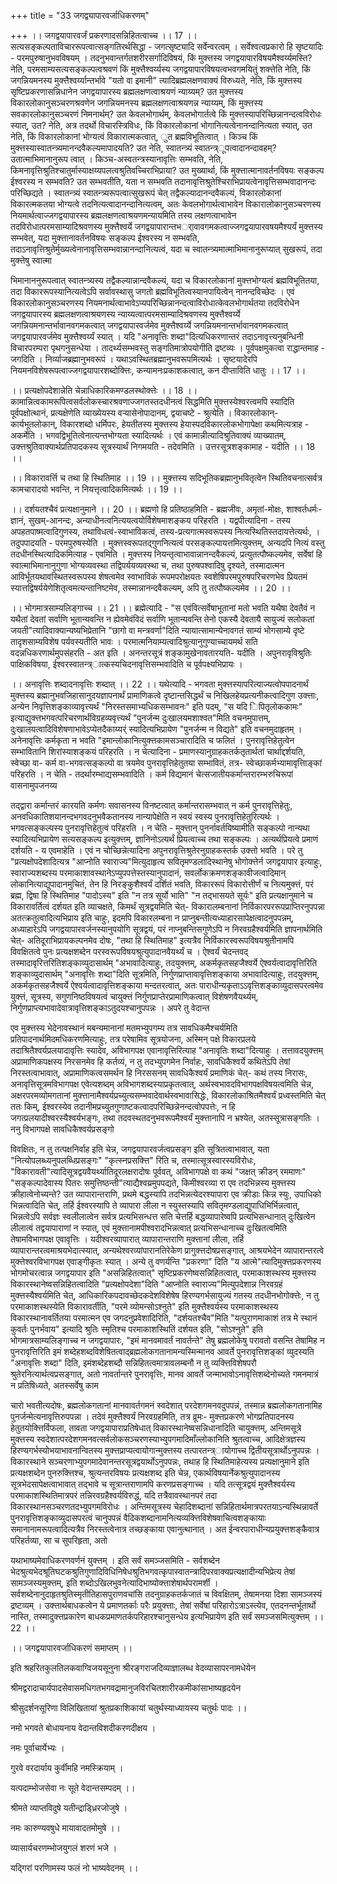 +++
title = "33 जगद्व्यापारवर्जाधिकरणम्"

+++
।। जगद्वयापारवर्जं प्रकरणादसन्निहितत्वाच्च ।। 17 ।। सत्यसङ्कल्पताविचाररूपत्वात्सङ्गतिरर्थसिद्धा - जगत्सृष्ट्यादि सर्वेन्वरत्वम् । सर्वेश्वत्वप्रकारो हि सृष्टयादिः - परमपुरुषानुभवविषयम् । तदनुभवान्तर्गतशरीरसर्गादिविषयं, किं मुक्त्तस्य जगद्वयापारविषयमैश्वर्य्यमस्ति? नेति, परमसाम्यसत्यसङ्कल्पत्वश्रवणं किं मुक्त्तैश्वर्य्यस्य जगद्वयापारविषयत्वभवगमयितुं शक्त्तेति नेति, किं जगन्नियमनस्य मुक्त्तैश्वर्य्यान्तर्भावे "यतो वा इमानी" त्यादिब्रह्मलक्षणवाक्यं विरुध्यते, नेति, किं मुक्त्तस्य सृष्टिप्रकरणासन्निधानेन जगद्वयापारस्य ब्रह्मलक्षणत्वाश्रयणं न्याय्यम्? उत मुक्त्तस्य विकारलोकानुसञ्चरणश्रवणेन जगन्नियमनस्य ब्रह्मलक्षणत्वाश्रयणन्न न्याय्यम्, किं मुक्त्तस्य सवकारलोकानुसञ्चरणं निमनार्थम्? उत केवलभोगार्थम्, केवलभोगार्तत्वे किं मुक्त्तस्यापरिच्छिन्नानन्दत्वविरोधः स्यात्, उत? नेति, अत्र तदर्थो विचारस्त्रिविधः, किं विकारलोकानां भोगानित्यत्वेनानन्दानित्यता स्यात्, उत नेति, किं विकारलोकानां भोग्यत्वं विकारात्मकत्वात्, ुत ब्रह्मविभूतित्वात् । किञ्च किं मुक्त्तस्यास्वातन्त्र्यमानन्दवैकल्यमापादयति? उत नेति, स्वातन्त्र्यं स्वातन्त्र्ूपत्वादानन्दावहम्? उतात्माभिमानानुरूप त्वात् । किञ्च-अस्वतन्त्रस्यानावृत्तिः सम्भवति, नेति, किमनावृत्तिश्रुतिश्चातुर्मास्याक्षय्यपलत्वश्रुतिवच्चिराभिप्राया? उत मुख्यार्था, किं मुक्त्तात्मानावर्तनविषयः सङ्कल्प ईश्वरस्य न सम्भवति? उत सम्भवतीति, यता न सम्भवति तदानावृत्तिश्रुतेश्चिराभिप्रायत्वेनावृत्तिसम्भवादानन्दः परिच्छिद्यते । स्वातन्त्र्यं स्वातन्त्र्यरूपत्वात्सुखरूपं चेत् तद्वैकल्यादानन्दवैकल्यं, विकारलोकानां विकारत्मकतया भोग्यत्वे तदनित्यत्वादानन्दानित्यत्वम्, अतः केवलभोगार्थत्वाभावेन विकारालोकानुसञ्चरणस्य नियमार्थत्वाज्जगद्वयापारस्य ब्रह्मलक्षणत्वाश्रयणमन्यायमिति तस्य लक्षणत्वाभावेन तदविरोधात्परमसाम्यादिश्रवणस्य मुक्त्तैश्वर्ये जगद्वयापारान्तभर्ावावगमकत्वाज्जगद्वयापारवषयमैश्यर्यं मुक्त्तस्य सम्भवेत्, यदा मुक्त्तानावर्तनविषयः सङ्कल्प ईश्वरस्य न सम्भवति, तदाऽनावृत्तिश्रुतेर्मुख्यत्वेनानावृत्तिसम्भवान्नानन्दानित्यत्वं, यदा च स्वातन्त्र्यमात्माभिमानानुरूप्यात् सुखरूपं, तदा मुक्त्तेषु स्वात्मा

भिमानाननुरूपत्वात् स्वातन्त्र्यस्य तद्वैकल्यान्नान्दवैकल्यं, यदा च विकारलोकानां मुक्त्तभोग्यत्वं ब्रह्मविभूतितया, तदा विकाररूपस्यानित्यत्वेऽपि सर्वावस्थासु जगतो ब्रह्मविभूतित्वस्यानपायित्वेन् नानन्दविच्छेदः । एवं विकारलोकानुसञ्चरणस्य नियमनार्थत्वाभावेऽप्यपरिच्छिन्नानन्दत्वाविरोधात्केवलभोगार्थतया तदविरोधेन जगद्वयापारस्य ब्रह्मलक्षणत्वाश्रयणस्य न्याय्यत्वात्परमसाम्यादिश्रवणस्य मुक्त्तैश्वर्य्ये जगन्नियमनान्तर्भावानवगमकत्वात् जगद्वयापारवर्जमेव मुक्त्तैश्वर्य्ये जगन्नियमनान्तर्भावानवगमकत्वात् जगद्वयापारवर्जमेव मुक्त्तैश्वर्य्यं स्यात् । यदि "अनावृत्तिः शब्दा"दित्यधिकरणान्तरं तदाऽनावृत्त्यनुबन्धिनी विचारपरम्परा पृथगनुसन्धेया । तादर्थ्यसम्भवस्तु सङ्गतिमात्रोपयोगीति द्रष्टव्यः । पूर्वपक्षमुकत्वा राद्धान्तमाह - जगदिति । निर्व्याजब्रह्मानुभवरूपं । यथाऽवस्थितब्रह्मानुभवरूपमित्यर्थः । सृष्टयादेरपि नियमनविशेषरूपत्वाज्जगद्वयापारशब्दोक्त्तिः, कन्यामनःप्रकाशकत्वात्, कन दीप्ताविति धातुः ।। 17 ।।

।। प्रत्यक्षोपदेशान्नेति चेन्नाधिकारिकमण्डलस्थोक्त्तेः ।। 18 ।। कामान्नित्वकामरूपित्वसर्वलोकस्चारश्रवणाज्जगतस्तदधीनत्वं सिद्धमिति मुक्त्तस्येश्वरत्वमपि स्यादिति पूर्वपक्षोत्थानं, प्रत्यक्षेणेति व्याख्येयस्य वऱ्यासेनोपादानम्, द्वयाचष्टे - श्रुत्येति । विकारलोकान्- कार्यभूतलोकान्, विकारशब्दो धर्मिपरः, हेयतीतस्य मुक्त्तस्य हेयास्पदविकारलोकभोगापेक्षा कथमित्यत्राह - अकर्मेति । भगवद्विभूतित्वेनात्यन्तभोग्यता स्यादित्यर्थः । एवं कामान्नीत्यादिश्रुतिवाक्यं व्याख्यातम्, उक्त्तश्रुतिवाक्यार्थप्रतिपादकस्य सूत्रस्यार्थं निगमयति - तदेवमिति । उत्तरसूत्रशङ्कामाह - यदीति ।। 18 ।।

।। विकारावर्त्ति च तथा हि स्थितिमाह ।। 19 ।। मुक्त्तस्य सदिभूतिकब्रह्मानुभवितृत्वेन स्थितिवचनात्सर्वत्र कामचारादयो भवन्ति, न नियत्तृत्वादिकमित्यर्थः ।। 19 ।।

।। दर्शयतश्चैवं प्रत्यक्षानुमाने ।। 20 ।। ब्रह्मणो हि प्रतिष्ठाहमिति - ब्रह्मजीवः, अमृतां-मोक्षः, शाश्वर्तधर्मः-ज्ञानं, सुखम्-आनन्दः, अन्याधीनत्वनित्ययत्वयोर्विशेषमाशङ्कय परिहरति । यद्वपीत्यादिना - तस्य अपहतपाष्मत्वादिगुणस्य, तथाविधत्वं-स्वाभाविकत्वं, तस्य-प्रत्यगात्मस्वरूपस्य नित्यस्थितिस्तदायत्तेत्यर्थः, । तदुपपादयति - परमपुरुषस्येति । मुक्त्तस्वरूपतद्गुणनित्यत्वं परसङ्कल्पायत्तमित्युक्त्तम्, अन्यदपि नित्यं वस्तु तदधीनस्थित्यादिकमित्याह - एवमिति । मुक्त्तस्य नियन्तृत्वाभावान्नानन्दवैकल्यं, प्रत्युतत्पौष्कल्यमेव, सर्वेषां हि स्वात्माभिमानानुगुणा भोग्यव्यवस्था तद्विपर्ययव्यवस्था च, तथा पुरुषपश्वादिषु दृश्यते, तस्मादात्मन आविर्भूतयथावस्थितस्वरूपस्य शेषत्वमेव स्वाभाविकं रूपमपरोक्षयतः स्वशेषिपरमपुरुषपरिचरणभेव प्रियतमं स्यात्तद्विषर्ययेणेशितृत्वमत्यन्तानिष्टमेव, तस्मान्नानन्दवैकल्यम्, अपि तु तत्पौष्कल्यमेव ।। 20 ।।

।। भोगमात्रसाम्यलिङ्गाच्च ।। 21 ।। ब्रह्मेत्यादि - "स एवंवित्सर्वेषाभूतानां मतो भवति यथैषा देवतैवं न यथैतां देवतां सर्वाणि भूतान्यवन्ति न ह्येवमेवंविदं सर्वाणि भूतान्यवन्ति तेनो एकस्यै देवतायै सायुज्यं सलोकतां जयती"त्यादिवाक्यान्यष्यभिप्रेतानि "छागो वा मन्त्रवर्णा"दिति न्यायात्सामान्येनावगतं साम्यं भोगसाम्ये दृष्टे तादृशसाम्यविशेष पर्यवस्यतीति भावः । परमात्मनियाम्यत्वादिश्रुत्यानुगुण्याच्चायमर्थ सति वदन्नधिकरणार्थमुपसंहरति - अत इति । अनन्तरसूत्रं शङ्कामुखेनावतारयति- यदीति । अपुनरावृविश्रुतिः पाक्षिकविषया, ईश्वरस्वातन्त्र्ात्कस्यचिदनावृत्तिसम्भवादिति च पूर्वपक्ष्यभिप्रायः ।

।। अनावृत्तिः शब्दादनावृत्तिः शब्दात् ।। 22 ।। यथेत्यादि - भगवता मुक्त्तस्यापरित्याज्यत्वोपपादनार्थं मुक्त्तस्य ब्रह्मानुभवजिहासानुदयज्ञापनार्थं प्रामाणिकत्वे दृष्टान्तसिद्धर्थं च निखिलहेयप्रत्यनीकत्वादिगुण उक्त्ताः, अन्येन निवृत्तिशङ्काव्यावृत्त्यर्थं "निरस्तसमाभ्यधिकसम्भावनः" इति पदम्, "स यदि िपितृलोककामः" इत्याद्युक्त्तभगवत्परिचरणार्थविग्रहव्यवृत्त्यर्थं "पुनर्जन्म दुःखालयमशाश्वत"मिति वचनमुपात्तम्, दुःखालयत्वादिविशेषणाभावेऽप्येतदैकाय्यर्ं स्यादित्यभिप्रायेण "पुनर्जन्म न विद्यते" इति वचनमुदाहृतम् । अनेनावृत्तिः कर्मकृता न भवति "इमान्लोकानित्युक्त्तकामसञ्चारादिति च फलितं । पुनरावृत्तिहेतुत्वेन सम्भावितानि शिरांस्याशङ्कयं परिहरति । न चेत्यादिना - प्रमाणस्यानुग्राहकतर्कतृतार्थतां चार्थाद्दर्शयति, स्वेच्छा वा- कर्म वा-भगवत्सङ्कल्पो वा त्रयमेव पुनरावृत्तिहेतुतया सम्भावितं, तत्र- स्वेच्छाकर्मभ्यामावृत्तिाङ्कां परिहरति । न चेति - तदर्थारम्भाद्यसम्भवादिति । कर्म विद्यमानं चेत्सजातीयकर्मान्तरारम्भरुचिरूपां वासनामुपजनय्य

तद्द्वारा कर्मान्तरं कारयति कर्मणः सवासनस्य विनष्टत्वात् कर्मान्तरासम्भवात् न कर्म पुनरावृत्तिहेतुः, अनवधिकातिशयानन्दभगवदनुभवैकतानस्य नान्यापेक्षेति न स्वयं स्वस्य पुनरावृत्तिहेतुरित्यर्थः । भगवत्सङ्कल्पस्य पुनरावृत्तिहेतुत्वं परिहरति । न चेति - मुक्त्तान् पुनर्नावर्तयिष्यामीति सङ्कल्पो नान्यथा स्यादित्यभिप्रायेण सत्यसङ्कल्प इत्युक्त्तम्, ज्ञानिनोऽत्यर्थं प्रियत्वाच्च तथा सङ्कल्पः । अत्यर्थप्रियत्वे प्रमाणं दर्शयति - य एवमाहेति । एवं न चोच्छिन्नेत्यादिना अपुनरावृत्तिश्रुतेरनुग्राहकस्तर्क उक्त्तो भवति । परे तु "प्रत्यक्षोपदेशादित्यत्र "आप्नोति स्वाराज्य"मित्युदाहृत्य सवितृमण्डलादिस्थानेषु भोगोक्त्तेर्न जगद्वयापार इत्याहुः, स्वाराज्यशब्दस्य परमाकाशावस्थानेऽप्युपपत्तेस्तस्यानुपादानं, सवर्लोकक्रमणशङ्कावीजत्वादिमान् लोकानित्याद्युपादानमुचितं, तेन हि निरङ्कुशैश्वर्यं दर्शितं भवति, विकाररूपं विकारोत्तीर्णं च नित्यमुक्त्तं, परं ब्रह्म, द्विषा हि स्थितिमाह "पादोऽस्य" इति "न तत्र सूर्यो भाति" "न तद्भासयते सूर्यः" इति प्रत्यक्षानुमाने च विकारावर्तित्वं दर्शयत इति व्याचक्षते, किमर्थं सूत्रद्वयमिति चेत्- विकारालम्बनानां निर्विकारपररूपप्राप्तिरनुपपन्ना अतत्क्रतुत्वादित्यभिप्राय इति चाहुः, इदमपि विकारलम्बना न प्राप्नुबन्तीत्यध्याहारसापेक्षत्वादनुपपन्नम्, अध्याहारेऽपि जगद्वयापारवर्जनस्यानुपयोगि सूत्रद्वयं, परं नाप्नुबन्तिसगुणेऽपि न निरवग्रहैश्वर्यमिति ज्ञापनार्थमिति चेत्- अतिदूराभिप्रायकल्पनमेव दोषः, "तथा हि स्थितिमाह" इत्यत्रैव निर्विकारस्वरूपविषयश्रुतीनामपि विवक्षितत्वे पुनः प्रत्यक्षशब्देन परस्वरूपविषयश्रुत्युपादानवैयर्थ्यं च । ऐश्वर्यं चेदन्तवद् तस्मादावृरित्तरितिशङ्काव्युदासार्थम् "अभावादित्याहुः, तदयुक्त्तम्, अकर्मकृतसहजैश्वर्ये ऐश्वर्यत्वादावृत्तिरिति शङ्काव्युदासार्थम् "अनावृत्तिः शब्दा"दिति सूत्रमिति, निर्गुणप्राप्तावावृत्तिशङ्काया अभावादित्याहुः, तदयुक्त्तम्, अकर्मकृतसहजैश्वर्ये ऐश्वर्यत्वादावृत्तिशङ्काया मन्दतरत्वात्, अतः पाराधीन्यकृताऽऽवृत्तिशङ्काव्युदासपरत्वमेव युक्त्तं, सूत्रस्य, सगुणनिष्ठविषयत्वं चायुक्त्तं निर्गुणप्राप्तेरप्रामाणिकत्वात् विशेषणवैयर्थ्यम्, निर्गुणप्राप्त्यभावादेवात्रावृत्तिशङ्काऽतुदयश्चानुपपन्नः । अपरे तु वेदान्त

एव मुक्त्तस्य भेदेनावस्थानं मबन्यमानानां मतमभ्युपगम्य तत्र सावधिकमैश्चर्यमिति प्रतिपादनार्थमिदमधिकरणमित्याहुः, तत्र परेषामिव सूत्रयोजना, अस्मिन् पक्षे विकारप्रलये तदाश्रितैश्वर्यप्रलयादावृत्तिः स्यादेव, अविभागपक्ष एवानावृत्तिरित्याह "अनावृतिः शब्दा"दित्याहुः । तत्तावदयुक्त्तम् अप्रामाणिकपक्षस्य निरसनमेव हि कर्तव्यं, न तु तदभ्युपगमेन निर्वाहः, सावधिकैश्वर्ये कथितेऽपि तेषां निरस्तत्वाभावात्, अप्रामाणिकत्वसमर्थन हि निरससनम् सावधिकैश्वर्यं प्रमाणिकं चेत्- कथं तस्य निरासः, अनावृत्तिसूत्रमविभागपक्ष एवेत्यशब्दम् अविभागशब्दस्याप्रकृतत्वात्, अर्थस्वभावदविभागपक्षविषयत्वमिति चेन्न, अक्षरपरमव्योमगतानां मुक्त्तानामैश्वर्यप्रच्युत्यसम्भवादेवार्थस्वभावासिद्धेः, विकारलोकाश्रितमैश्वर्यं प्रध्वस्तमिति चेत् ततः किम्, ईश्वरस्येव तदानीमप्रच्युतगुणाष्टकत्वादपरिच्छिन्नेनन्दत्वोपपत्तेः, न हि जगत्प्रलयादीश्वरस्यैश्वर्यभङ्गः, तथा तदवस्थतदनुभवरूपमैश्वर्यं मुक्त्तानापि न भ्रश्येत, अतस्सूत्रासङ्गतिः । ननु विभागपक्षे सावधिकैश्वर्यप्रसङ्गो

विवक्षितः, न तु तत्पक्षनिर्वाह इति चेन्न, जगद्वयापारवर्जत्वप्रसङ्ग इति सूत्रितत्वाभावात्, यता "नित्योपलब्ध्यनुपलब्धिप्रसङ्गः" "कृत्स्नप्रसक्त्ति" रिति च, तस्मात्सूत्रस्वारस्यविरोधः, "विकारावती"त्यादिसूत्रद्वयवैयर्थ्यातिदूरलक्षरादोषः पूर्ववत्, अविभागपक्षे वा कथं "जक्षत् क्रीडन् रममाणः" "सङ्कल्पादेवास्य पितरः समुत्तिष्ठन्ती"त्याद्यैश्वय्रमुपपद्यते, किमीश्वरव्या रा एव तदभिन्नस्य मुक्त्तस्य क्रीहात्वेनोच्यन्ते? उत व्यापारान्तराणि, प्रथमे बद्धस्यापि तदभिन्नत्येदरश्यापारा एव क्रीडाः किन्न स्युः, उपाधिको भिन्नत्वादिति चेत्, तर्हि ईश्वरस्यापि ते व्यापारा लीला न स्युस्तस्यापि सवितृमण्डलाद्युपाधिभिर्भिन्नत्वात्, भिन्नत्वेऽपि सर्वज्ञः स्वलीलात्वेन सर्वत्र प्रत्यभिसन्धत्त सति चेत्तर्हि बद्धव्यापारेष्वपि प्रत्यभिसन्धानात् दुःखित्वेन लीलात्वं तद्वयापाराणां न स्यात्, एवं मुक्त्तानामपीश्वरादभिन्नत्वात् प्रत्यभिसन्धानाच्च दुःखितत्वमिति तेषामविभागपक्ष एवावृत्तिः । यदीश्वरव्यापारात् व्यापारान्तराणि मुक्त्तानां लीला, तर्हि व्यापारान्तरत्वमाश्रयभेदात्स्यात्, अन्यथेश्वरव्यांपारानतिरेकेण प्रागुक्त्तदोषप्रसङ्गात्, आश्रयभेदेन व्यापारान्तरत्वे मुक्त्तेश्वरविभागपक्ष एवाङ्गीकृतः स्यात् । अन्ये तु वणर्यन्ति "प्रकरणा" दिति "य आत्मे"त्यादिमुक्त्तप्रकरणस्य भोगमोचरत्वान्न जगद्वयापार इति "असन्निहितत्वात्" सृष्टिप्रकरणेष्वसन्निहितत्वात्, परमाकाशस्थस्य मुक्त्तस्य विकारस्थानेष्वसन्निहितत्वादिति "प्रत्यक्षोपदेशा"दिति "आप्नोति स्वाराज्य"मित्युपदेशान्न निरवग्रहं मुक्त्तस्यैश्वर्यमिति चेत्, आधिकारिकपदावच्छेदकदेशविशेषेष हिरण्यगर्भसायुज्यं गतस्य तदधीनभोगोक्त्तेः, न तु परमाकाशस्थस्येति विकारावर्तीति, "परमे व्योमन्सोऽश्नुते" इति मुक्त्तैश्वर्यस्य परमाकाशस्थस्य विकारस्थानावर्तितया परमात्मन एव जगदनुप्रवेशादिरिति, "दर्शयतश्चैव"मिति "यत्पुराणमाकाशं तत्र मे स्थानं कुवर्तः पुनर्भवाय" इत्यादि श्रुतिः स्मृतिश्च परमाकाशस्थितिं दर्शयत इति, "सोऽश्नुते" इति भोगमात्रसाम्यलिङ्गाच्च न जगद्वयापारः, "इमं मानवमावर्तं नावर्तन्ते" तेषु ब्रह्मलोकेषु परावतो वसन्ति तेषामिह न पुनरावृत्तिरिति इमं शब्देहशब्दविशेषितत्वाद्ब्रह्मलोकगतानामन्यस्मिन्मानव आवर्ते पुनरावृत्तिशङ्कां व्युदस्यति "अनावृत्तिः शब्दा" दिति, इमंशब्देहशब्दौ सन्निहितत्वमात्रावलम्बनौ न तु व्यक्त्तिविशेषपरौ श्रुतेरनित्यार्थत्वप्रसङ्गात्, अतो नावर्तान्तरे पुनरावृत्तिः, मानव आवर्ते जन्माभावोऽनावृत्तिशब्देनोच्यते गमनमात्रं न प्रतिषिध्यते, अतस्सर्वेषु काम

चारो भवतीत्यदोषः, ब्रह्मलोकगतानां मानवावर्तगमनं स्वदेशात् परदेशगमनवदुपपन्नं, तस्मान्न ब्रह्मलोकगतानामिह पुनर्जन्मेत्यनावृत्तिरुपपन्ना । तदेवं मुक्त्तैश्वर्यं निरवग्रहमिति, तत्र व्रूमः- मुक्त्तप्रकरणे भोगप्रतिपादनस्य हेतुतयोक्त्तिर्विफला, तावता जगद्वयापाराप्रतिषेधात् विकारस्थानेष्वसन्निधानादिति चायुक्त्तम्, अन्तिमसूत्रे मुक्त्तस्य स्वदेशात्परदेशगमनवत्सर्वलोकसञ्चरणस्याभ्युपगमादिमाँल्लोकानिति श्रुतत्वाच्च, आदिक्षेत्रज्ञस्य हिरण्यगर्भस्योभयाभावनान्वितस्य मुक्त्तप्राप्यत्वायोगान्मुक्त्तस्य तत्पारतन्त्र्ायोगाच्च द्वितीयसूत्रार्थोऽनुपपन्नः । विकारस्थाने सञ्चरणाभ्युपगमादेवानन्तरसूत्रद्वयार्थोऽनुपपन्नः, तथाह हि स्थितिमाहेत्यस्य प्रत्यक्षानुमाने इति प्रत्यक्षशब्देन पुनरुक्त्तिश्च, श्रुत्यन्तरविषयः प्रत्यक्षशब्द इति चेन्न, एकार्थविषयार्नेकश्रुत्युपादानस्य सूत्रभेदसापेक्षत्वाभावात् तद्भावे च सूत्रान्तराणामपि करणप्रसङ्गाच्च । यदि तत्सूत्रद्वयं मुक्त्तैश्वर्यस्य परमाकाशस्थितिमात्रपरं तन्निरवग्रहैश्वर्यविरुद्धं, यदि तत्रैवावस्थानपरं तदा विकारस्थानसञ्चरणतदभ्युपगमविरोधः । अन्तिमसूत्रस्य चेहादिशब्दानां सन्निहितार्थमात्रपरतयाऽन्यस्थिन्नावर्ते पुनरावृत्तिशङ्काव्युदासपरत्वं चानुपपन्नं वैदिकशब्दानामनित्यव्यक्त्तिविशेषवाचित्वशङ्कायाः समानानामरूपत्वादित्यत्रैव निरस्तत्वेनात्र तच्छङ्काया एवानुत्थानात् । अत ईन्वरपाराधीन्यप्रयुक्त्तशङ्कैवात्र परिहर्तव्या, सा च सुपरिहृता, अतो

यथाभाष्यमेवाधिकरणवर्णनं युक्त्तम् । इति सर्वं समञ्जसमिति - सर्वशब्देन भेदश्रुत्यभेदश्रूतिघटकश्रुतिगुणादिविधिनिषेधश्रुतिभगवत्कृपास्वातन्त्रादिपरवाक्यप्रत्यक्षादीन्यभिप्रेत्य तेषां सामञ्जस्यमुक्त्तम्, इति शब्दोऽखिलभुवनेत्यादिभाष्योक्त्ताशेषार्थपरामर्शी । सर्वशब्देनानुदाहृतश्रुतिस्मृतीतिहासपुराणवचांसि तदनुग्राहकतर्कजातं च विवक्षितम्, तेषामनया दिशा सामञ्जस्यं द्रष्टव्यम् । उक्त्तार्थबाधकत्वेन ये प्रमाणतर्काः परैः प्रयुक्त्ताः, तेषां सर्वेषां परिहारोऽत्राऽस्त्येव, एतदनन्तर्भूतार्थो नास्ति, तस्मादुक्त्तप्रकारेण बाधकप्रमाणतर्कपरिहारश्चानुसन्धेय इत्यभिप्रायेण इति सर्वं समञ्जसमित्युक्त्तम् ।। 22 ।।

।। जगद्वयापारवर्जाधिकरणं समाप्तम् ।।

इति श्रहरितकुलतिलकवाग्विजयसूनुना श्रीरङ्गराजदिव्याज्ञालब्ध वेदव्यासापरनामधेयेन

श्रीमद्वरादाचार्यपादसेवासमधिगतभगवद्रामानुजविरचितशारीरकमीकांसाभाष्यहृदयेन

श्रीसुदर्शनसूरिणा विलिखितायां श्रुतप्रकाशिकायां चतुर्थस्याध्यायस्य चतुर्थः पादः ।।

नमो भगवते बोधायनाय वेदान्तविशदीकरणदीक्षय ।

नमः पूर्वाचार्येभ्यः ।

गुरवे वरदार्याय कुर्वीमहि नमस्क्रियाम् ।

यत्पदाम्भोजसेवा नः सूते वेदान्तसम्पदम् ।।

श्रीमते व्याप्तविदुषे यतीन्द्राड्ध्रिरजोजुषे ।

नमः कारुण्यवषुधे मायावादतमोमुषे ।।

व्यासार्यचरणम्भोजयुगलं शरणं भजे ।

यद्गिरां परणिामस्य फलं नो भाष्यवेदनम् ।।

